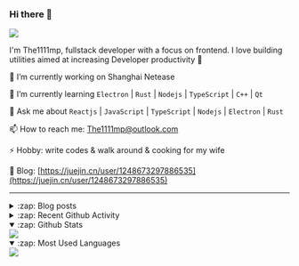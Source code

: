 ### Hi there 👋

![](https://komarev.com/ghpvc/?username=1111mp&color=green)

I'm The1111mp, fullstack developer with a focus on frontend. I love building utilities aimed at increasing Developer productivity 🙌

🔭 I’m currently working on Shanghai Netease

🌱 I’m currently learning `Electron` | `Rust` | `Nodejs` | `TypeScript` | `C++` | `Qt`

💬 Ask me about `Reactjs` | `JavaScript` | `TypeScript` | `Nodejs` | `Electron` | `Rust`

📫 How to reach me: <a href="mailto:The1111mp@outlook.com">The1111mp@outlook.com</a>

⚡ Hobby: write codes & walk around & cooking for my wife

📖 Blog: [https://juejin.cn/user/1248673297886535](https://juejin.cn/user/1248673297886535)

***

<details>
  <summary>:zap: Blog posts</summary>

  - [这里有从零开始构建现代化前端UI组件库所需要的一切](https://juejin.cn/post/7324011329883045915)
  - [使用 nvm-desktop 轻松安装和管理多个 node 版本](https://juejin.cn/post/7267791228872179727)
  - [Electron 中集成 SQLite3 数据库的最佳实践](https://juejin.cn/post/7202807471881306172)
  - [从0开发IM，单聊群聊在线离线消息以及消息的已读未读功能](https://juejin.cn/post/7202583557751865401)
  - [Electron（网页）中实现接近微信消息发送体验的消息输入框及界面](https://juejin.cn/post/7252505446396575781)
  - [Qt中基于QWebEngineView和QWebChannel实现与web的交互](https://juejin.cn/post/7238423148555501629)
</details>

<details>
  <summary>:zap: Recent Github Activity</summary>

  <!--START_SECTION:activity-->
1. 🗣 Commented on [#138](https://github.com/1111mp/nvm-desktop/issues/138#issuecomment-2456201533) in [1111mp/nvm-desktop](https://github.com/1111mp/nvm-desktop)
2. 🗣 Commented on [#124](https://github.com/1111mp/nvm-desktop/issues/124#issuecomment-2456197530) in [1111mp/nvm-desktop](https://github.com/1111mp/nvm-desktop)
3. 🗣 Commented on [#124](https://github.com/1111mp/nvm-desktop/issues/124#issuecomment-2456008669) in [1111mp/nvm-desktop](https://github.com/1111mp/nvm-desktop)
4. 🗣 Commented on [#1918](https://github.com/tauri-apps/plugins-workspace/issues/1918#issuecomment-2454618921) in [tauri-apps/plugins-workspace](https://github.com/tauri-apps/plugins-workspace)
5. 🗣 Commented on [#124](https://github.com/1111mp/nvm-desktop/issues/124#issuecomment-2454503705) in [1111mp/nvm-desktop](https://github.com/1111mp/nvm-desktop)
6. 🗣 Commented on [#124](https://github.com/1111mp/nvm-desktop/issues/124#issuecomment-2453969686) in [1111mp/nvm-desktop](https://github.com/1111mp/nvm-desktop)
7. 🗣 Commented on [#124](https://github.com/1111mp/nvm-desktop/issues/124#issuecomment-2453899364) in [1111mp/nvm-desktop](https://github.com/1111mp/nvm-desktop)
8. 🗣 Commented on [#124](https://github.com/1111mp/nvm-desktop/issues/124#issuecomment-2453885653) in [1111mp/nvm-desktop](https://github.com/1111mp/nvm-desktop)
9. 🗣 Commented on [#137](https://github.com/1111mp/nvm-desktop/issues/137#issuecomment-2453359397) in [1111mp/nvm-desktop](https://github.com/1111mp/nvm-desktop)
10. 🗣 Commented on [#136](https://github.com/1111mp/nvm-desktop/issues/136#issuecomment-2451350116) in [1111mp/nvm-desktop](https://github.com/1111mp/nvm-desktop)
  <!--END_SECTION:activity-->
</details>

<details open>
  <summary>:zap: Github Stats</summary>

  <img align="center" src="https://github-readme-stats-sigma-five.vercel.app/api?username=1111mp&show_icons=true&hide_border=true&theme=gruvbox" />
</details>

<details open>
  <summary>:zap: Most Used Languages</summary>

  <img align="center" src="https://github-readme-stats-sigma-five.vercel.app/api/top-langs/?username=1111mp&layout=compact&show_icons=true&hide_border=true&theme=gruvbox" />
</details>


<!--
**1111mp/1111mp** is a ✨ _special_ ✨ repository because its `README.md` (this file) appears on your GitHub profile.

Here are some ideas to get you started:

- 🔭 I’m currently working on ...
- 🌱 I’m currently learning ...
- 👯 I’m looking to collaborate on ...
- 🤔 I’m looking for help with ...
- 💬 Ask me about ...
- 📫 How to reach me: ...
- 😄 Pronouns: ...
- ⚡ Fun fact: ...
-->

